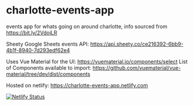 # charlotte-events-app
events app for whats going on around charlotte, info sourced from https://bit.ly/2VdojLR

Sheety Google Sheets events API:
https://api.sheety.co/ce216392-6bb9-4b1f-8940-7d293edf62e4

Uses Vue Material for the UI: https://vuematerial.io/components/select
List of Components available to import: https://github.com/vuematerial/vue-material/tree/dev/dist/components

Hosted on netlify: https://charlotte-events-app.netlify.com

[![Netlify Status](https://api.netlify.com/api/v1/badges/ef3a7284-5b73-46c2-8f3a-aaf4fa4b833e/deploy-status)](https://app.netlify.com/sites/charlotte-events-app/deploys)
